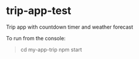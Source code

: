 # trip-app-test

 Trip app with countdown timer and weather forecast

 To run from the console:
>cd my-app-trip
>npm start
